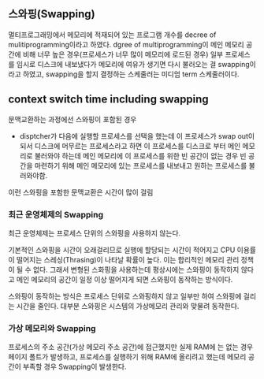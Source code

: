 ## 스와핑(Swapping)

멀티프로그래밍에서 메모리에 적재되어 있는 프로그램 개수를 decree of mulitiprogramming이라고 하였다. dgree of multiprogramming이 메인 메모리 공간에 비해 너무 높은 경우(프로세스가 너무 많이 메모리에 로드된 경우) 일부 프로세스를 임시로 디스크에 내보냈다가 메모리에 여유가 생기면 다시 불러오는 걸 swapping이라고 하였고, swapping을 할지 결정하는 스케줄러는 미디엄 term 스케줄러이다.

## context switch time including swapping

문맥교환하는 과정에선 스와핑이 포함된 경우

- disptcher가 다음에 실행할 프로세스를 선택을 했는데 이 프로세스가 swap out이 되서 디스크에 머무르는 프로세스라고 하면 이 프로세스를 디스크로 부터 메인 메모리로 불러와야 하는데 메인 메모리에 이 프로세스를 위한 빈 공간이 없는 경우 빈 공간을 마련하기 위해 메인 메모리에 있는 프로세스를 내보내고 원하는 프로세스를 불러와야함.

이런 스와핑을 포함한 문맥교환은 시간이 많이 걸림

### 최근 운영체제의 Swapping

최근 운영체제는 프로세스 단위의 스와핑을 사용하지 않는다.

기본적인 스와핑을 시간이 오래걸리므로 실행에 할당되는 시간이 적어지고 CPU 이용률이 떨어지는 스레싱(Thrasing)이 나타날 확률이 높다. 이는 합리적인 메모리 관리 정책이 될 수 없다. 그래서 변형된 스화핑을 사용하는데 평상시에는 스와핑이 동작하지 않다고 메인 메모리의 공간이 일정 이상 떨어지게 되면 스와핑이 동작하는 방식이다.

스와핑이 동작하는 방식은 프로세스 단위로 스와핑하지 않고 일부만 하여 스와핑에 걸리는 시간을 줄인다. 대부분 스와핑은 시스템의 가상메모리 관리와 맞물려 동작한다.

### 가상 메모리와 Swapping

프로세스의 주소 공간(가상 메모리 주소 공간)에 접근했지만 실제 RAM에 는 없는 경우 페이지 폴트가 발생하고, 프로세스를 실행하기 위해 RAM에 올리려고 했는데 메모리 공간이 부족할 경우 Swapping이 발생한다.
